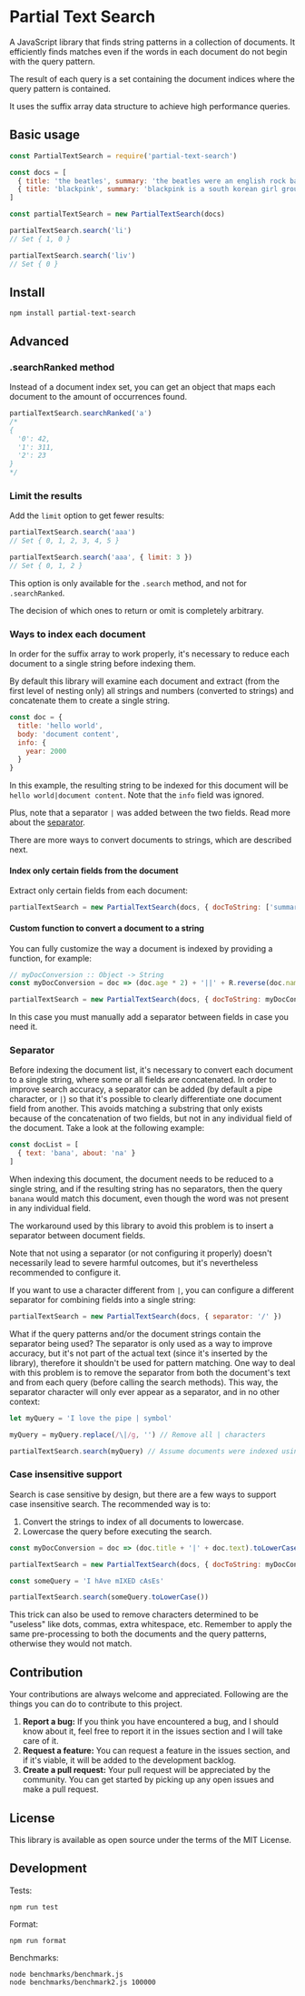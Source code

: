 # Partial Text Search

A JavaScript library that finds string patterns in a collection of documents. It efficiently finds matches even if the words in each document do not begin with the query pattern.

The result of each query is a set containing the document indices where the query pattern is contained.

It uses the suffix array data structure to achieve high performance queries.

## Basic usage

```javascript
const PartialTextSearch = require('partial-text-search')

const docs = [
  { title: 'the beatles', summary: 'the beatles were an english rock band formed in liverpool in 1960.' },
  { title: 'blackpink', summary: 'blackpink is a south korean girl group formed by yg entertainment, consisting of members jisoo, jennie, rose, and lisa.' }
]

const partialTextSearch = new PartialTextSearch(docs)

partialTextSearch.search('li')
// Set { 1, 0 }

partialTextSearch.search('liv')
// Set { 0 }
```

## Install

```
npm install partial-text-search
```

## Advanced

### .searchRanked method

Instead of a document index set, you can get an object that maps each document to the amount of occurrences found.

```javascript
partialTextSearch.searchRanked('a')
/*
{
  '0': 42,
  '1': 311,
  '2': 23
}
*/
```

### Limit the results

Add the `limit` option to get fewer results:

```javascript
partialTextSearch.search('aaa')
// Set { 0, 1, 2, 3, 4, 5 }

partialTextSearch.search('aaa', { limit: 3 })
// Set { 0, 1, 2 }
```

This option is only available for the `.search` method, and not for `.searchRanked`.

The decision of which ones to return or omit is completely arbitrary.

### Ways to index each document

In order for the suffix array to work properly, it's necessary to reduce each document to a single string before indexing them.

By default this library will examine each document and extract (from the first level of nesting only) all strings and numbers (converted to strings) and concatenate them to create a single string.

```javascript
const doc = {
  title: 'hello world',
  body: 'document content',
  info: {
    year: 2000
  }
}
```

In this example, the resulting string to be indexed for this document will be `hello world|document content`. Note that the `info` field was ignored.

Plus, note that a separator `|` was added between the two fields. Read more about the [separator](#separator).

There are more ways to convert documents to strings, which are described next.

#### Index only certain fields from the document

Extract only certain fields from each document:

```javascript
partialTextSearch = new PartialTextSearch(docs, { docToString: ['summary', 'anotherField'] })
```

#### Custom function to convert a document to a string

You can fully customize the way a document is indexed by providing a function, for example:

```javascript
// myDocConversion :: Object -> String
const myDocConversion = doc => (doc.age * 2) + '||' + R.reverse(doc.name) + '||' + doc.surname

partialTextSearch = new PartialTextSearch(docs, { docToString: myDocConversion })
```

In this case you must manually add a separator between fields in case you need it.

### Separator

Before indexing the document list, it's necessary to convert each document to a single string, where some or all fields are concatenated. In order to improve search accuracy, a separator can be added (by default a pipe character, or `|`) so that it's possible to clearly differentiate one document field from another. This avoids matching a substring that only exists because of the concatenation of two fields, but not in any individual field of the document. Take a look at the following example:

```javascript
const docList = [
  { text: 'bana', about: 'na' }
]
```

When indexing this document, the document needs to be reduced to a single string, and if the resulting string has no separators, then the query `banana` would match this document, even though the word was not present in any individual field.

The workaround used by this library to avoid this problem is to insert a separator between document fields.

Note that not using a separator (or not configuring it properly) doesn't necessarily lead to severe harmful outcomes, but it's nevertheless recommended to configure it.

If you want to use a character different from `|`, you can configure a different separator for combining fields into a single string:

```javascript
partialTextSearch = new PartialTextSearch(docs, { separator: '/' })
```

What if the query patterns and/or the document strings contain the separator being used? The separator is only used as a way to improve accuracy, but it's not part of the actual text (since it's inserted by the library), therefore it shouldn't be used for pattern matching. One way to deal with this problem is to remove the separator from both the document's text and from each query (before calling the search methods). This way, the separator character will only ever appear as a separator, and in no other context:

```javascript
let myQuery = 'I love the pipe | symbol'

myQuery = myQuery.replace(/\|/g, '') // Remove all | characters

partialTextSearch.search(myQuery) // Assume documents were indexed using the | separator
```

### Case insensitive support

Search is case sensitive by design, but there are a few ways to support case insensitive search. The recommended way is to:

1. Convert the strings to index of all documents to lowercase.
2. Lowercase the query before executing the search.

```javascript
const myDocConversion = doc => (doc.title + '|' + doc.text).toLowerCase()

partialTextSearch = new PartialTextSearch(docs, { docToString: myDocConversion })

const someQuery = 'I hAve mIXED cAsEs'

partialTextSearch.search(someQuery.toLowerCase())
```

This trick can also be used to remove characters determined to be "useless" like dots, commas, extra whitespace, etc. Remember to apply the same pre-processing to both the documents and the query patterns, otherwise they would not match.

## Contribution

Your contributions are always welcome and appreciated. Following are the things you can do to contribute to this project.

1. **Report a bug:** If you think you have encountered a bug, and I should know about it, feel free to report it in the issues section and I will take care of it.
2. **Request a feature:** You can request a feature in the issues section, and if it's viable, it will be added to the development backlog.
3. **Create a pull request:** Your pull request will be appreciated by the community. You can get started by picking up any open issues and make a pull request.

## License

This library is available as open source under the terms of the MIT License.

## Development

Tests:

```
npm run test
```

Format:

```
npm run format
```

Benchmarks:

```
node benchmarks/benchmark.js
node benchmarks/benchmark2.js 100000
```
